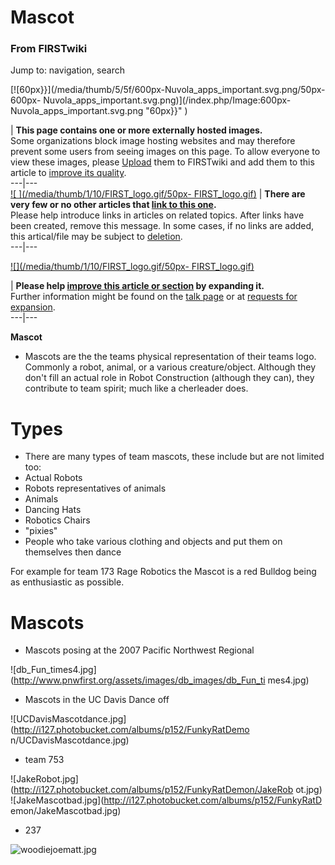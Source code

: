# Mascot

### From FIRSTwiki

Jump to: navigation, search

[![60px}}](/media/thumb/5/5f/600px-Nuvola_apps_important.svg.png/50px-600px-
Nuvola_apps_important.svg.png)](/index.php/Image:600px-
Nuvola_apps_important.svg.png "60px}}" )

| **This page contains one or more externally hosted images.**  
Some organizations block image hosting websites and may therefore prevent some
users from seeing images on this page. To allow everyone to view these images,
please [Upload](http://www.wikipedia.org/wiki/Uploading_images
"wikipedia:Uploading_images" ) them to FIRSTwiki and add them to this article
to [improve its quality](/index.php/FIRSTwiki:Style_guide "FIRSTwiki:Style
guide" ).  
---|---  
[![ ](/media/thumb/1/10/FIRST_logo.gif/50px-
FIRST_logo.gif)](/index.php/Image:FIRST_logo.gif " " ) |  **There are very few
or no other articles that [link to this
one](/index.php/Special:Whatlinkshere/Mascot "Special:Whatlinkshere/Mascot"
).**  
Please help introduce links in articles on related topics. After links have
been created, remove this message. In some cases, if no links are added, this
artical/file may be subject to
[deletion](/index.php/Category:Candidates_for_speedy_deletion
"Category:Candidates for speedy deletion" ).  
---|---  
  
  

[![](/media/thumb/1/10/FIRST_logo.gif/50px-
FIRST_logo.gif)](/index.php/Image:FIRST_logo.gif "" )

| **Please help [improve this article or
section](http://www.firstwiki.net/index.php?title=Mascot&action=edit
"http://www.firstwiki.net/index.php?title=Mascot&action=edit" ) by expanding
it.**  
Further information might be found on the [talk page](/index.php/Talk:Mascot
"Talk:Mascot" ) or at [requests for
expansion](/index.php/FIRSTwiki:Requests_for_expansion "FIRSTwiki:Requests for
expansion" ).  
---|---  
  
  

**Mascot**

  * Mascots are the the teams physical representation of their teams logo. Commonly a robot, animal, or a various creature/object. Although they don't fill an actual role in Robot Construction (although they can), they contribute to team spirit; much like a cherleader does. 


# Types

  * There are many types of team mascots, these include but are not limited too: 
  * Actual Robots 
  * Robots representatives of animals 
  * Animals 
  * Dancing Hats 
  * Robotics Chairs 
  * "pixies" 
  * People who take various clothing and objects and put them on themselves then dance 

For example for team 173 Rage Robotics the Mascot is a red Bulldog being as
enthusiastic as possible.


# Mascots

  * Mascots posing at the 2007 Pacific Northwest Regional 

![db_Fun_times4.jpg](http://www.pnwfirst.org/assets/images/db_images/db_Fun_ti
mes4.jpg)

  * Mascots in the UC Davis Dance off 

![UCDavisMascotdance.jpg](http://i127.photobucket.com/albums/p152/FunkyRatDemo
n/UCDavisMascotdance.jpg)

  * team 753 

![JakeRobot.jpg](http://i127.photobucket.com/albums/p152/FunkyRatDemon/JakeRob
ot.jpg) ![JakeMascotbad.jpg](http://i127.photobucket.com/albums/p152/FunkyRatD
emon/JakeMascotbad.jpg)

  * 237 

![woodiejoematt.jpg](http://www.marsbot.org/upload/files/woodiejoematt.jpg)

